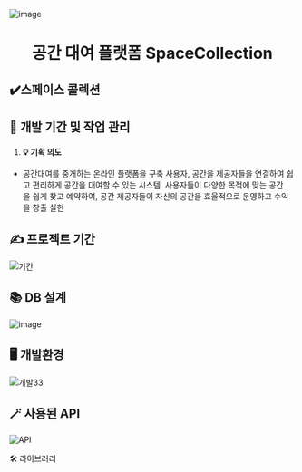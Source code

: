 ![image](https://github.com/JOSiroo/spaceCollection/assets/135147602/0e14ca17-3ee1-4781-bfa7-ca65789782a1)<div align="center">
<h1>공간 대여 플랫폼 SpaceCollection</h1>
</div>

## ✔️스페이스 콜렉션
 

## 📅 개발 기간 및 작업 관리

1. <h4>💡 기획 의도</h4>
- 공간대여를 중개하는 온라인 플랫폼을 구축 사용자, 공간을 제공자들을 연결하여 쉽고 편리하게 공간을 대여할 수 있는 시스템 
사용자들이 다양한 목적에 맞는 공간을 쉽게 찾고 예약하여, 공간 제공자들이 자신의 공간을 효율적으로 운영하고 수익을 창출 실현

## ✍️ 프로젝트 기간
![기간](https://github.com/JOSiroo/spaceCollection/assets/135147602/200ef23d-1cb4-4119-be82-133329a5884b)

## 📚 DB 설계
![image](https://github.com/JOSiroo/spaceCollection/assets/135147602/a83726cf-ba3e-40af-a8ae-a7090b5ad229)

## 🖥️ 개발환경
![개발33](https://github.com/JOSiroo/spaceCollection/assets/135147602/a1ab0069-ad32-4c74-b65b-a9c3a21be505)


## 🪄 사용된 API  
![API](https://github.com/JOSiroo/spaceCollection/assets/135147602/ea81930d-f8a6-4a9b-a1cb-b3b7b983438d)

🛠 라이브러리

